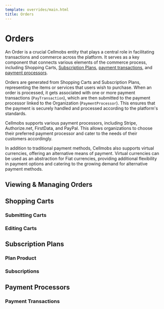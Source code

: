 ```yaml
---
template: overrides/main.html
title: Orders
---
```


# Orders

An Order is a crucial Cellmobs entity that plays a central role in facilitating transactions and commerce across the platform. It serves as a key component that connects various elements of the commerce process, including Shopping Carts, [Subscription Plans](/app-console/manage-subscriptions), [payment transactions](#payment-transactions), and [payment processors](#payment-processors).

Orders are generated from Shopping Carts and Subscription Plans, representing the items or services that users wish to purchase. When an order is processed, it gets associated with one or more payment transactions (`PayTransaction`), which are then submitted to the payment processor linked to the Organization (`PaymentProcessor`). This ensures that the payment is securely handled and processed according to the platform's standards.

Cellmobs supports various payment processors, including Stripe, Authorize.net, FirstData, and PayPal. This allows organizations to choose their preferred payment processor and cater to the needs of their customers accordingly.

In addition to traditional payment methods, Cellmobs also supports virtual currencies, offering an alternative means of payment. Virtual currencies can be used as an abstraction for Fiat currencies, providing additional flexibility in payment options and catering to the growing demand for alternative payment methods.


## Viewing &amp; Managing Orders

## Shopping Carts

### Submitting Carts
 
### Editing Carts

## Subscription Plans

### Plan Product

### Subscriptions

## Payment Processors

### Payment Transactions

